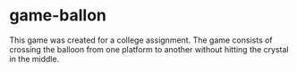 # game-ballon
This game was created for a college assignment.  The game consists of crossing the balloon from one platform to another without hitting the crystal in the middle.
